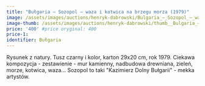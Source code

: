 ```yaml
---
title: "Bułgaria – Sozopol – waza i kotwica na brzegu morza (1979)"
image: /assets/images/auctions/henryk-dabrowski/Bulgaria_–_Sozopol_–_waza_i_kotwica_na_brzegu_morza_(1979).jpg
image-thumb: /assets/images/auctions/henryk-dabrowski/thumb__Bulgaria_–_Sozopol_–_waza_i_kotwica_na_brzegu_morza_(1979).jpg
price: '400' #price oryginal: 400
price-1:
identifier: Bułgaria
---
```


Rysunek z natury. Tusz czarny i kolor, karton 29x20 cm, rok 1979. Ciekawa kompozycja - zestawienie - mur kamienny, nadbudowa drewniana, zieleń, morze, kotwica, waza...
Sozopol to taki "Kazimierz Dolny Bułgarii" - mekka artystów.